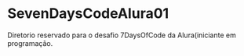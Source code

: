 # SevenDaysCodeAlura01
Diretorio reservado para o desafio 7DaysOfCode da Alura(iniciante em programação. 
